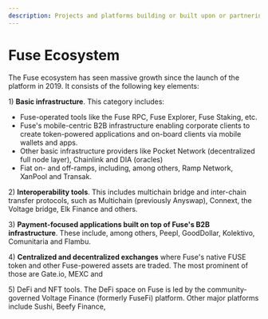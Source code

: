 ```yaml
---
description: Projects and platforms building or built upon or partnering with Fuse
---
```


# Fuse Ecosystem

The Fuse ecosystem has seen massive growth since the launch of the platform in 2019. It consists of the following key elements:

1\) **Basic infrastructure**. This category includes:&#x20;

* Fuse-operated tools like the Fuse RPC, Fuse Explorer, Fuse Staking, etc.
* Fuse's mobile-centric B2B infrastructure enabling corporate clients to create token-powered applications and on-board clients via mobile wallets and apps.&#x20;
* Other basic infrastructure providers like Pocket Network (decentralized full node layer), Chainlink and DIA (oracles)
* Fiat on- and off-ramps, including, among others, Ramp Network, XanPool and Transak.

2\) **Interoperability tools**. This includes multichain bridge and inter-chain transfer protocols, such as Multichain (previously Anyswap), Connext, the Voltage bridge, Elk Finance and others.

3\) **Payment-focused applications built on top of Fuse's B2B infrastructure**. These include, among others, Peepl, GoodDollar, Kolektivo, Comunitaria and Flambu.

4\) **Centralized and decentralized exchanges** where Fuse's native FUSE token and other Fuse-powered assets are traded. The most prominent of those are Gate.io, MEXC and&#x20;

5\) DeFi and NFT tools. The DeFi space on Fuse is led by the community-governed Voltage Finance (formerly FuseFi) platform. Other major platforms include Sushi, Beefy Finance, &#x20;



